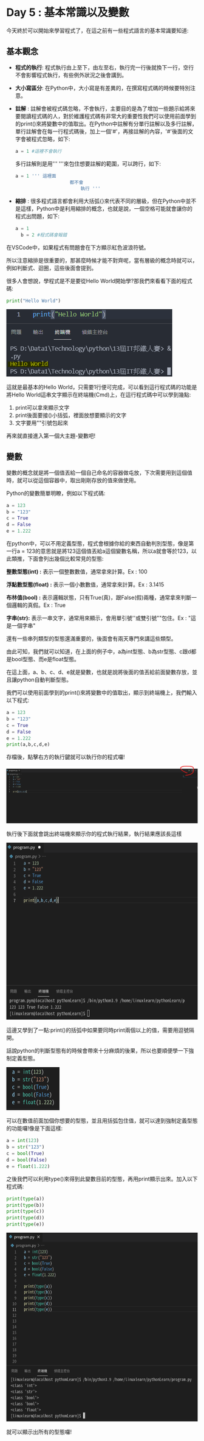 # Day 5 : 基本常識以及變數

今天終於可以開始來學習程式了，在這之前有一些程式語言的基本常識要知道:

## 基本觀念

- **程式的執行**: 程式執行由上至下，由左至右，執行完一行後就換下一行，空行不會影響程式執行，有些例外狀況之後會講到。
- **大小寫區分**: 在Python中，大小寫是有差異的，在撰寫程式碼的時候要特別注意。
- **註解** : 註解會被程式碼忽略，不會執行，主要目的是為了增加一些題示給將來要閱讀程式碼的人，對於維護程式碼有非常大的重要性我們可以使用前面學到的print()來將變數中的值取出。在Python中註解有分單行註解以及多行註解，單行註解會在每一行程式碼後，加上一個'#'，再接註解的內容，'#'後面的文字會被程式忽略，如下:
    
    ```python
    a = 1 #這裡不會執行
    ```
    
    多行註解則是用''' '''來包住想要註解的範圍，可以跨行，如下:
    
    ```python
    a = 1 ''' 這裡面
    					都不會
    						執行 '''
    ```
    
- **縮排** : 很多程式語言都會利用大括弧{}來代表不同的層級，但在Python中並不是這樣，Python中是利用縮排的概念，也就是說，一個空格可能就會讓你的程式出問題，如下:
    
    ```python
    a = 1
      b = 2 #程式碼會報錯
    ```
    

在VSCode中，如果程式有問題會在下方顯示紅色波浪符號。

所以注意縮排是很重要的，那甚麼時候才能不對齊呢，當有層級的概念時就可以，例如判斷式、迴圈，這些後面會提到。

很多人會想說，學程式是不是要從Hello World開始學?那我們來看看下面的程式碼:

```python
print("Hello World")
```

![](./image/Day5_01.png)

這就是最基本的Hello World，只需要1行便可完成，可以看到這行程式碼的功能是將Hello World這串文字顯示在終端機(Cmd)上，在這行程式碼中可以學到幾點:

1. print可以拿來顯示文字
2. print後面要接()小括弧，裡面放想要顯示的文字
3. 文字要用""引號包起來

再來就直接進入第一個大主題-變數吧!

## 變數

變數的概念就是將一個值丟給一個自己命名的容器做屯放，下次需要用到這個值時，就可以從這個容器中，取出剛剛存放的值來做使用。

Python的變數簡單明瞭，例如以下程式碼:

```python
a = 123
b = "123"
c = True
d = False
e = 1.222
```

在python中，可以不用定義型態，程式會根據你給的東西自動判別型態，像是第一行a = 123的意思就是將123這個值丟給a這個變數名稱，所以a就會等於123，以此類推，下面會列出幾個比較常見的型態:

**整數型態(int) :** 表示一個整數數值，通常拿來計算。Ex : 100

**浮點數型態(float) :** 表示一個小數數值，通常拿來計算。Ex : 3.1415

**布林值(bool) :** 表示邏輯狀態，只有True(真)，跟False(假)兩種，通常拿來判斷一個邏輯的真假。Ex : True

**字串(str):**  表示一串文字，通常用來顯示，會用單引號''或雙引號""包住。Ex : "這是一個字串"

還有一些串列類型的型態還滿重要的，後面會有兩天專門來講這些類型。

由此可知，我們就可以知道，在上面的例子中，a為int型態、b為str型態、c跟d都是bool型態、而e是float型態。

在這上面，a、b、c、d、e就是變數，也就是說將後面的值丟給前面變數存放，並且讓python自動判斷型態。

我們可以使用前面學到的print()來將變數中的值取出，顯示到終端機上，我們輸入以下程式:

```python
a = 123
b = "123"
c = True
d = False
e = 1.222
print(a,b,c,d,e)
```

存檔後，點擊右方的執行鍵就可以執行你的程式囉!

![](./image/Day5_02.png)

執行後下面就會跳出終端機來顯示你的程式執行結果，執行結果應該長這樣

![](./image/Day5_03.png)

這邊又學到了一點:print()的括弧中如果要同時print兩個以上的值，需要用逗號隔開。

話說python的判斷型態有的時候會帶來十分麻煩的後果，所以也要順便學一下強制定義型態。

![](./image/Day5_04.png)

可以在數值前面加個你想要的型態，並且用括弧包住值，就可以達到強制定義型態的功能囉!像是下面這樣:

```python
a = int(123)
b = str("123")
c = bool(True)
d = bool(False)
e = float(1.222)
```

之後我們可以利用type()來得到此變數目前的型態，再用print顯示出來。加入以下程式碼:

```python
print(type(a))
print(type(b))
print(type(c))
print(type(d))
print(type(e))
```

![](./image/Day5_05.png)

就可以顯示出所有的型態囉!